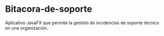# Bitacora-de-soporte
Aplicativo JavaFX que permite la gestión de incidencias de soporte técnico en una organización.
